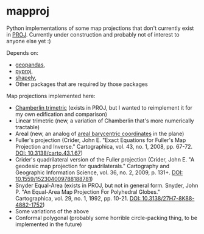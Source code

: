 # mapproj

Python implementations of some map projections that don't currently exist in [PROJ](https://github.com/OSGeo/PROJ). Currently under construction and probably not of interest to anyone else yet :)

Depends on:
* [geopandas](https://github.com/geopandas/geopandas),
* [pyproj](https://github.com/pyproj4/pyproj),
* [shapely](https://github.com/Toblerity/Shapely),
* Other packages that are required by those packages

Map projections implemented here:
* [Chamberlin trimetric](https://en.wikipedia.org/wiki/Chamberlin_trimetric_projection) (exists in PROJ, but I wanted to reimplement it for my own edification and comparison)
* Linear trimetric (new, a variation of Chamberlin that's more numerically tractable)
* Areal (new, an analog of [areal barycentric coordinates](https://en.wikipedia.org/wiki/Barycentric_coordinate_system) in the plane)
* Fuller's projection (Crider, John E. "Exact Equations for Fuller's Map Projection and Inverse." Cartographica, vol. 43, no. 1, 2008, pp. 67-72. [DOI: 10.3138/carto.43.1.67](https://doi.org/10.3138/carto.43.1.67))
* Crider's quadrilateral version of the Fuller projection (Crider, John E. "A geodesic map projection for quadrilaterals." Cartography and Geographic Information Science, vol. 36, no. 2, 2009, p. 131+. [DOI: 10.1559/152304009788188781](https://doi.org/10.1559/152304009788188781))
* Snyder Equal-Area (exists in PROJ, but not in general form. Snyder, John P. "An Equal-Area Map Projection For Polyhedral Globes." Cartographica, vol. 29, no. 1, 1992, pp. 10-21. [DOI: 10.3138/27H7-8K88-4882-1752](https://doi.org/10.3138/27H7-8K88-4882-1752))
* Some variations of the above
* Conformal polygonal (probably some horrible circle-packing thing, to be implemented in the future)
